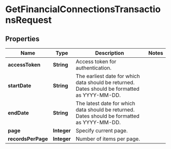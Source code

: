 

# GetFinancialConnectionsTransactionsRequest


## Properties

| Name | Type | Description | Notes |
|------------ | ------------- | ------------- | -------------|
|**accessToken** | **String** | Access token for authentication. |  |
|**startDate** | **String** | The earliest date for which data should be returned. Dates should be formatted as YYYY-MM-DD. |  |
|**endDate** | **String** | The latest date for which data should be returned. Dates should be formatted as YYYY-MM-DD. |  |
|**page** | **Integer** | Specify current page. |  |
|**recordsPerPage** | **Integer** | Number of items per page. |  |



